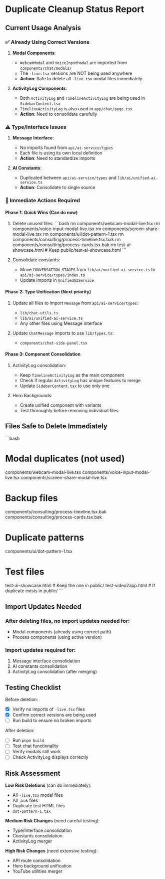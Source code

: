 # Duplicate Cleanup Status Report

## Current Usage Analysis

### ✅ Already Using Correct Versions
1. **Modal Components**: 
   - `WebcamModal` and `VoiceInputModal` are imported from `components/chat/modals/`
   - The `-live.tsx` versions are NOT being used anywhere
   - **Action**: Safe to delete all `-live.tsx` modal files immediately

2. **ActivityLog Components**:
   - Both `ActivityLog` and `TimelineActivityLog` are being used in `SidebarContent.tsx`
   - `TimelineActivityLog` is also used in `app/chat/page.tsx`
   - **Action**: Need to consolidate carefully

### ⚠️ Type/Interface Issues
1. **Message Interface**:
   - No imports found from `api/ai-service/types`
   - Each file is using its own local definition
   - **Action**: Need to standardize imports

2. **AI Constants**:
   - Duplicated between `api/ai-service/types` and `lib/ai/unified-ai-service.ts`
   - **Action**: Consolidate to single source

### 🔴 Immediate Actions Required

#### Phase 1: Quick Wins (Can do now)
1. Delete unused files:
   \`\`\`bash
   rm components/webcam-modal-live.tsx
   rm components/voice-input-modal-live.tsx
   rm components/screen-share-modal-live.tsx
   rm components/ui/dot-pattern-1.tsx
   rm components/consulting/process-timeline.tsx.bak
   rm components/consulting/process-cards.tsx.bak
   rm test-ai-showcase.html  # Keep public/test-ai-showcase.html
   \`\`\`

2. Consolidate constants:
   - Move `CONVERSATION_STAGES` from `lib/ai/unified-ai-service.ts` to `api/ai-service/types/index.ts`
   - Update imports in `UnifiedAIService`

#### Phase 2: Type Unification (Next priority)
1. Update all files to import `Message` from `api/ai-service/types`:
   - `lib/chat-utils.ts`
   - `lib/ai/unified-ai-service.ts`
   - Any other files using Message interface

2. Update `ChatMessage` imports to use `lib/types.ts`:
   - `components/chat-side-panel.tsx`

#### Phase 3: Component Consolidation
1. ActivityLog consolidation:
   - Keep `TimelineActivityLog` as the main component
   - Check if regular `ActivityLog` has unique features to merge
   - Update `SidebarContent.tsx` to use only one

2. Hero Backgrounds:
   - Create unified component with variants
   - Test thoroughly before removing individual files

## Files Safe to Delete Immediately

\`\`\`bash
# Modal duplicates (not used)
components/webcam-modal-live.tsx
components/voice-input-modal-live.tsx
components/screen-share-modal-live.tsx

# Backup files
components/consulting/process-timeline.tsx.bak
components/consulting/process-cards.tsx.bak

# Duplicate patterns
components/ui/dot-pattern-1.tsx

# Test files
test-ai-showcase.html  # Keep the one in public/
test-video2app.html    # If duplicate exists in public/
\`\`\`

## Import Updates Needed

### After deleting files, no import updates needed for:
- Modal components (already using correct path)
- Process components (using active version)

### Import updates required for:
1. Message interface consolidation
2. AI constants consolidation
3. ActivityLog consolidation (after merging)

## Testing Checklist

Before deletion:
- [x] Verify no imports of `-live.tsx` files
- [x] Confirm correct versions are being used
- [ ] Run build to ensure no broken imports

After deletion:
- [ ] Run `pnpm build`
- [ ] Test chat functionality
- [ ] Verify modals still work
- [ ] Check ActivityLog displays correctly

## Risk Assessment

**Low Risk Deletions** (can do immediately):
- All `-live.tsx` modal files
- All `.bak` files
- Duplicate test HTML files
- `dot-pattern-1.tsx`

**Medium Risk Changes** (need careful testing):
- Type/Interface consolidation
- Constants consolidation
- ActivityLog merger

**High Risk Changes** (need extensive testing):
- API route consolidation
- Hero background unification
- YouTube utilities merger
